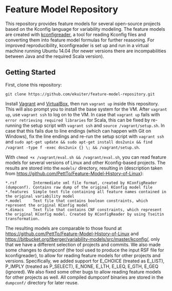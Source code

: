 # Feature Model Repository

This repository provides feature models for several open-source projects based on the Kconfig language for variability modeling.
The feature models are created with [kconfigreader](https://github.com/ckaestne/kconfigreader), a tool for reading Kconfig files and converting them into feature model formulas for further reasoning.
For improved reproducibility, kconfigreader is set up and run in a virtual machine running Ubuntu 14.04 (for newer versions there are incompabilities between Java and the required Scala version).

## Getting Started

First, clone this repository:

```
git clone https://github.com/ekuiter/feature-model-repository.git
```

Install [Vagrant](https://www.vagrantup.com/) and [VirtualBox](https://www.virtualbox.org/), then run `vagrant up` inside this repository. This will also prompt you to install the base system for the VM.
After `vagrant up`, use `vagrant ssh` to log on to the VM.
In case that `vagrant up` fails with `error retrieving required libraries` for Scala, this can be fixed by re-running the setup script with `vagrant ssh` and `source /vagrant/setup.sh`.
In case that this fails due to line endings (which can happen with Git on Windows), fix the line endings and re-run the setup script with `vagrant ssh` and `sudo apt-get update && sudo apt-get install dos2unix && find /vagrant -type f -exec dos2unix {} \; && /vagrant/setup.sh`.

With `chmod +x /vagrant/eval.sh && /vagrant/eval.sh`, you can read feature models for several versions of Linux and other Kconfig-based projects.
The results are stored into the `models/` directory, resulting in (description taken from https://github.com/PettTo/Feature-Model-History-of-Linux):

```
*.rsf       Intermediate xml file format, created by KConfigReader (dumpconf). Contains raw dump of the original KConfig model file
*.features  Simple text file containing all feature names contained in the original variability model
*.model     Text file that contains boolean constraints, which represent the original KConfig model
*.dimacs    Text file that contains CNF constraints, which represent the original KConfig model. Created by KConfigReader by using Tseitin transformation.
 ```

The resulting models are comparable to those found at https://github.com/PettTo/Feature-Model-History-of-Linux and https://bitbucket.org/tberger/variability-models/src/master/kconfig/, only that we have a different selection of projects and commits.
We also made some changes to dumpconf (the tool used to produce the input RSF file for kconfigreader), to allow for reading feature models for other projects and versions.
Specifically, we added support for E_CHOICE (treated as E_LIST), P_IMPLY (treated as P_SELECT), E_NONE, E_LTH, E_LEQ, E_GTH, E_GEQ (ignored).
We also fixed some other bugs to allow reading feature models for other projects as well.
All compiled dumpconf binaries are stored in the `dumpconf/` directory for later reuse.